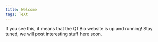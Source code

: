 ```yaml
---
title: Welcome
tags: TeXt
---
```


If you see this, it means that the QTBio website is up and running! Stay tuned, we will post interesting stuff here soon.
